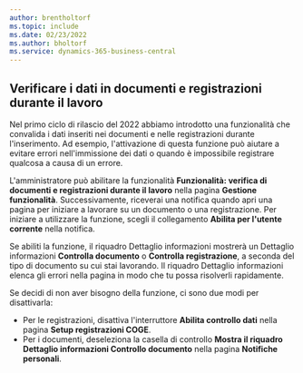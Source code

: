 ```yaml
---
author: brentholtorf
ms.topic: include
ms.date: 02/23/2022
ms.author: bholtorf
ms.service: dynamics-365-business-central
---
```

## Verificare i dati in documenti e registrazioni durante il lavoro

Nel primo ciclo di rilascio del 2022 abbiamo introdotto una funzionalità che convalida i dati inseriti nei documenti e nelle registrazioni durante l'inserimento. Ad esempio, l'attivazione di questa funzione può aiutare a evitare errori nell'immissione dei dati o quando è impossibile registrare qualcosa a causa di un errore. 

L'amministratore può abilitare la funzionalità **Funzionalità: verifica di documenti e registrazioni durante il lavoro** nella pagina **Gestione funzionalità**. Successivamente, riceverai una notifica quando apri una pagina per iniziare a lavorare su un documento o una registrazione. Per iniziare a utilizzare la funzione, scegli il collegamento **Abilita per l'utente corrente** nella notifica. 

Se abiliti la funzione, il riquadro Dettaglio informazioni mostrerà un Dettaglio informazioni **Controlla documento** o **Controlla registrazione**, a seconda del tipo di documento su cui stai lavorando. Il riquadro Dettaglio informazioni elenca gli errori nella pagina in modo che tu possa risolverli rapidamente.

Se decidi di non aver bisogno della funzione, ci sono due modi per disattivarla:

* Per le registrazioni, disattiva l'interruttore **Abilita controllo dati** nella pagina **Setup registrazioni COGE**.
* Per i documenti, deseleziona la casella di controllo **Mostra il riquadro Dettaglio informazioni Controllo documento** nella pagina **Notifiche personali**.